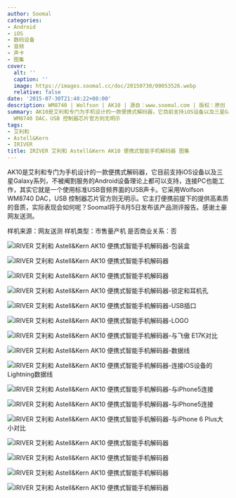 ```yaml
---
author: Soomal
categories:
- Android
- iOS
- 数码设备
- 音频
- 声卡
- 图集
cover:
  alt: ''
  caption: ''
  image: https://images.soomal.cc/doc/20150730/00053526.webp
  relative: false
date: '2015-07-30T21:40:22+08:00'
description: WM8740 | Wolfson | AK10 | 源自：www.soomal.com | 版权：原创 |  平均/总评分：09.88/158
summary: AK10是艾利和专门为手机设计的一款便携式解码器，它目前支持iOS设备以及三星Galaxy系列，不被阉割服务的Android设备理论上都可以支持，连接PC也能工作，其实它就是一个使用标准USB音频界面的USB声卡。它采用Wolfson
  WM8740 DAC，USB 控制器芯片官方则无明示
tags:
- 艾利和
- Astell&Kern
- IRIVER
title: IRIVER 艾利和 Astell&Kern AK10 便携式智能手机解码器 图集
---
```


AK10是艾利和专门为手机设计的一款便携式解码器，它目前支持iOS设备以及三星Galaxy系列，不被阉割服务的Android设备理论上都可以支持，连接PC也能工作，其实它就是一个使用标准USB音频界面的USB声卡。它采用Wolfson WM8740 DAC，USB 控制器芯片官方则无明示。它主打便携前提下的提供高素质的音质，实际表现会如何呢？Soomal将于8月5日发布该产品测评报告。感谢土豪网友送测。


样机来源：网友送测
样机类型：市售量产机
是否商业关系：否

![IRIVER 艾利和 Astell&Kern AK10 便携式智能手机解码器-包装盒](https://images.soomal.cc/doc/20150730/00053510.webp)




![IRIVER 艾利和 Astell&Kern AK10 便携式智能手机解码器](https://images.soomal.cc/doc/20150730/00053511.webp)




![IRIVER 艾利和 Astell&Kern AK10 便携式智能手机解码器](https://images.soomal.cc/doc/20150730/00053512.webp)




![IRIVER 艾利和 Astell&Kern AK10 便携式智能手机解码器-锁定和耳机孔](https://images.soomal.cc/doc/20150730/00053513.webp)




![IRIVER 艾利和 Astell&Kern AK10 便携式智能手机解码器-USB插口](https://images.soomal.cc/doc/20150730/00053514.webp)




![IRIVER 艾利和 Astell&Kern AK10 便携式智能手机解码器-LOGO](https://images.soomal.cc/doc/20150730/00053515.webp)




![IRIVER 艾利和 Astell&Kern AK10 便携式智能手机解码器-与飞傲 E17K对比](https://images.soomal.cc/doc/20150730/00053516.webp)




![IRIVER 艾利和 Astell&Kern AK10 便携式智能手机解码器-数据线](https://images.soomal.cc/doc/20150730/00053517.webp)




![IRIVER 艾利和 Astell&Kern AK10 便携式智能手机解码器-连接iOS设备的Lightning数据线](https://images.soomal.cc/doc/20150730/00053518.webp)




![IRIVER 艾利和 Astell&Kern AK10 便携式智能手机解码器-与iPhone5连接](https://images.soomal.cc/doc/20150730/00053519.webp)




![IRIVER 艾利和 Astell&Kern AK10 便携式智能手机解码器-与iPhone5连接](https://images.soomal.cc/doc/20150730/00053520.webp)




![IRIVER 艾利和 Astell&Kern AK10 便携式智能手机解码器-与iPhone 6 Plus大小对比](https://images.soomal.cc/doc/20150730/00053521.webp)




![IRIVER 艾利和 Astell&Kern AK10 便携式智能手机解码器](https://images.soomal.cc/doc/20150730/00053522.webp)




![IRIVER 艾利和 Astell&Kern AK10 便携式智能手机解码器](https://images.soomal.cc/doc/20150730/00053523.webp)




![IRIVER 艾利和 Astell&Kern AK10 便携式智能手机解码器](https://images.soomal.cc/doc/20150730/00053524.webp)




![IRIVER 艾利和 Astell&Kern AK10 便携式智能手机解码器](https://images.soomal.cc/doc/20150730/00053525.webp)